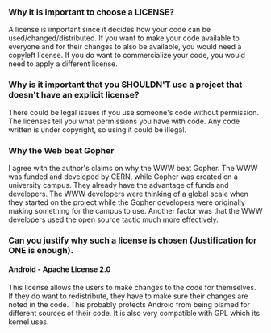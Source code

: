 ### Why it is important to choose a LICENSE?
A license is important since it decides how your code can be used/changed/distributed. If you want to make your code available to everyone 
and for their changes to also be available, you would need a copyleft license. If you do want to commercialize your code, you would need to
apply a different license.

### Why is it important that you SHOULDN'T use a project that doesn't have an explicit license?
There could be legal issues if you use someone's code without permission. The licenses tell you what permissions you have with code. Any code written is under copyright, so using it could be illegal.

### Why the Web beat Gopher
I agree with the author's claims on why the WWW beat Gopher. The WWW was funded and developed by CERN, while Gopher was created on a university campus. They already have the advantage of funds and developers. The WWW developers were thinking of a global scale when they started on the project while the Gopher developers were originally making something for the campus to use. Another factor was that the WWW developers used the open source tactic much more effectively.

### Can you justify why such a license is chosen (Justification for ONE is enough).
#### Android - Apache License 2.0
This license allows the users to make changes to the code for themselves. If they do want to redistribute, they have to make sure their changes are noted in the code. This probably protects Android from being blamed for different sources of their code. It is also very compatible with GPL which its kernel uses.

